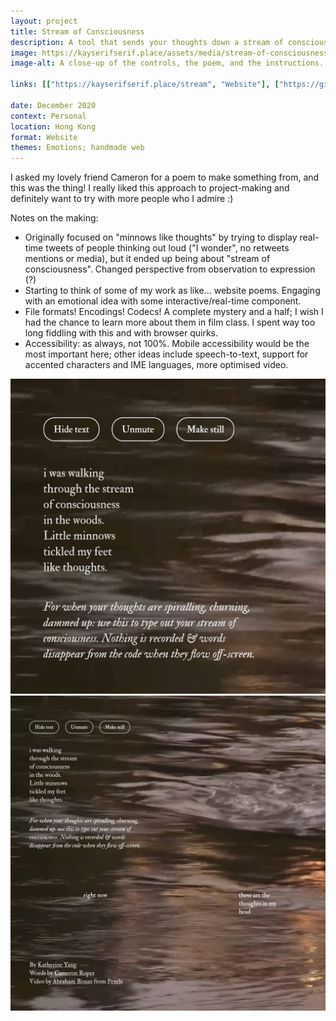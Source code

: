 ```yaml
---
layout: project
title: Stream of Consciousness
description: A tool that sends your thoughts down a stream of consciousness.
image: https://kayserifserif.place/assets/media/stream-of-consciousness/poem.jpg
image-alt: A close-up of the controls, the poem, and the instructions.

links: [["https://kayserifserif.place/stream", "Website"], ["https://github.com/kayserifserif/stream", "GitHub"]]

date: December 2020
context: Personal
location: Hong Kong
format: Website
themes: Emotions; handmade web
---
```


I asked my lovely friend Cameron for a poem to make something from, and this was the thing! I really liked this approach to project-making and definitely want to try with more people who I admire :)

Notes on the making:

- Originally focused on "minnows like thoughts" by trying to display real-time tweets of people thinking out loud ("I wonder", no retweets mentions or media), but it ended up being about "stream of consciousness". Changed perspective from observation to expression (?)
- Starting to think of some of my work as like&hellip; website poems. Engaging with an emotional idea with some interactive/real-time component.
- File formats! Encodings! Codecs! A complete mystery and a half; I wish I had the chance to learn more about them in film class. I spent way too long fiddling with this and with browser quirks.
- Accessibility: as always, not 100%. Mobile accessibility would be the most important here; other ideas include speech-to-text, support for accented characters and IME languages, more optimised video.

<div class="gallery">
  <div><img src="/assets/media/stream-of-consciousness/poem.jpg" alt="A close-up of the controls, the poem, and the instructions."></div>
  <div><img src="/assets/media/stream-of-consciousness/stream.jpg" alt="Words being carried down the stream of consciousness."></div>
</div>